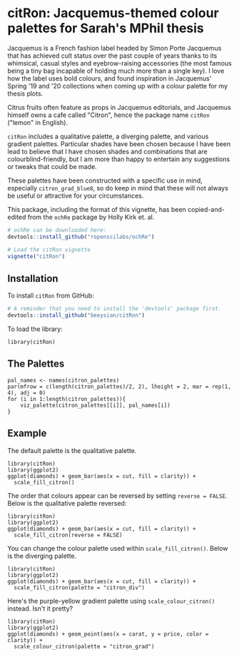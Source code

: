 # citRon: Jacquemus-themed colour palettes for Sarah's MPhil thesis
Jacquemus is a French fashion label headed by Simon Porte Jacquemus that has achieved cult status over the 
past couple of years thanks to its whimsical, casual styles and eyebrow-raising accessories
(the most famous being a tiny bag incapable of holding much more than a single key).
I love how the label uses bold colours, and found inspiration in Jacquemus' Spring '19 and '20
collections when coming up with a colour palette for my thesis plots. 

Citrus fruits often feature as props in Jacquemus editorials, and Jacquemus himself owns a cafe
called "Citron", hence the package name `citRon` ("lemon" in English).

`citRon` includes a qualitative palette, a diverging palette, and various gradient palettes.
Particular shades have been chosen because I have been lead to believe that I have chosen
shades and combinations that are colourblind-friendly, but I am more than happy to entertain
any suggestions or tweaks that could be made.

These palettes have been constructed with a specific use in mind, especially `citron_grad_blue8`,
so do keep in mind that these will not always be useful or attractive for your circumstances.

This package, including the format of this vignette, has been copied-and-edited from 
the `ochRe` package by Holly Kirk et. al.
```r
# ochRe can be downloaded here:
devtools::install_github("ropenscilabs/ochRe")
```  

```r
# Load the citRon vignette
vignette("citRon")
```

## Installation

To install `citRon` from GitHub:

```r
# A reminder that you need to install the 'devtools' package first.
devtools::install_github("beeysian/citRon")
```

To load the library:
```{r setup}
library(citRon)
```

## The Palettes

```{r see_palettes, fig.height = 8}
pal_names <- names(citron_palettes)
par(mfrow = c(length(citron_palettes)/2, 2), lheight = 2, mar = rep(1, 4), adj = 0)
for (i in 1:length(citron_palettes)){
    viz_palette(citron_palettes[[i]], pal_names[i])
}
```


## Example

The default palette is the qualitative palette.

```{r}
library(citRon)
library(ggplot2)
ggplot(diamonds) + geom_bar(aes(x = cut, fill = clarity)) +
  scale_fill_citron()
```

The order that colours appear can be reversed by setting `reverse = FALSE`. Below is the qualitative palette reversed:

```{r}
library(citRon)
library(ggplot2)
ggplot(diamonds) + geom_bar(aes(x = cut, fill = clarity)) +
  scale_fill_citron(reverse = FALSE)
```

You can change the colour palette used within `scale_fill_citron()`. Below is the diverging palette.

```{r}
library(citRon)
library(ggplot2)
ggplot(diamonds) + geom_bar(aes(x = cut, fill = clarity)) +
  scale_fill_citron(palette = "citron_div")
```

Here's the purple-yellow gradient palette using `scale_colour_citron()` instead. Isn't it pretty?
```{r}
library(citRon)
library(ggplot2)
ggplot(diamonds) + geom_point(aes(x = carat, y = price, color = clarity)) +
  scale_colour_citron(palette = "citron_grad")
```


